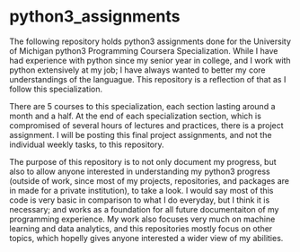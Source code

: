 # python3_assignments

The following repository holds python3 assignments done for the University of Michigan python3 Programming Coursera Specialization. 
While I have had experience with python since my senior year in college, and I work with python extensively at my job;  I have always wanted to better my core understandings of the languague. This repository is a reflection of that as I follow  this specialization.  


There are 5 courses to this specialization, each section lasting around a month and a half. At the end of each specialization section, which is compromised of several hours of lectures and practices, there is a project assignment.
I will be posting this final project assignments, and not the individual weekly tasks, to this repository. 

The purpose of this repository is to not only document my progress, but also to allow anyone interested in understanding my python3 progress (outside of work, since most of my projects, repositories, and packages are in made for a private institution), to take a look.  I would say most of this code is very basic in comparison to what I do everyday, but I think it is necessary; and works as a foundation for all future documentaiton of my programming experience. 
My work also focuses very much on machine learning and data analytics, and this repositories mostly focus on other topics, which hopelly gives anyone interested a wider view of my abilities. 
